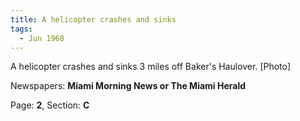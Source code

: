 ```yaml
---  
title: A helicopter crashes and sinks  
tags:  
  - Jun 1968  
---  
```

  
A helicopter crashes and sinks 3 miles off Baker's Haulover. [Photo]  
  
Newspapers: **Miami Morning News or The Miami Herald**  
  
Page: **2**, Section: **C** 
